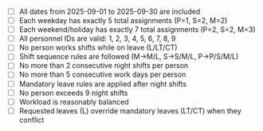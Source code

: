 - [ ] All dates from 2025-09-01 to 2025-09-30 are included
- [ ] Each weekday has exactly 5 total assignments (P=1, S=2, M=2)
- [ ] Each weekend/holiday has exactly 7 total assignments (P=2, S=2, M=3)
- [ ] All personnel IDs are valid: 1, 2, 3, 4, 5, 6, 7, 8, 9
- [ ] No person works shifts while on leave (L/LT/CT)
- [ ] Shift sequence rules are followed (M→M/L, S→S/M/L, P→P/S/M/L)
- [ ] No more than 2 consecutive night shifts per person
- [ ] No more than 5 consecutive work days per person
- [ ] Mandatory leave rules are applied after night shifts
- [ ] No person exceeds 9 night shifts
- [ ] Workload is reasonably balanced
- [ ] Requested leaves (L) override mandatory leaves (LT/CT) when they conflict